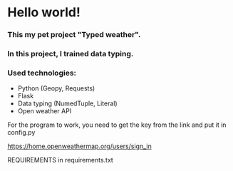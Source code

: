 # Hello world!
### This my pet project "Typed weather".
### In this project, I trained data typing.
### Used technologies:
* Python (Geopy, Requests)
* Flask
* Data typing (NumedTuple, Literal)
* Open weather API

For the program to work, you need to get the key from the link and put it in config.py

https://home.openweathermap.org/users/sign_in

REQUIREMENTS in requirements.txt